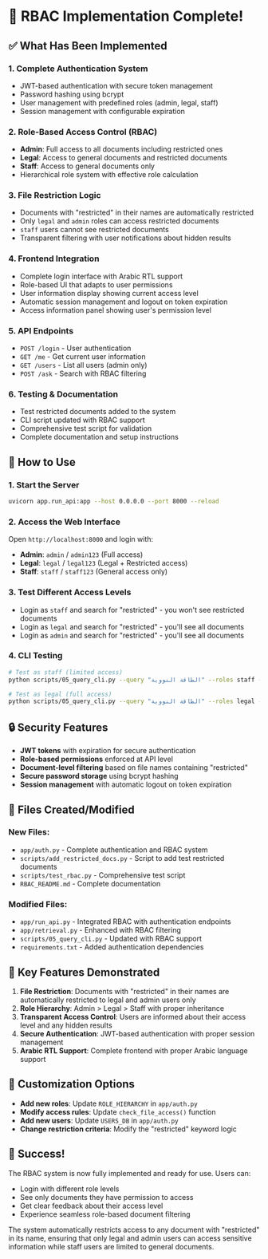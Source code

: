 # 🎉 RBAC Implementation Complete!

## ✅ What Has Been Implemented

### 1. **Complete Authentication System**
- JWT-based authentication with secure token management
- Password hashing using bcrypt
- User management with predefined roles (admin, legal, staff)
- Session management with configurable expiration

### 2. **Role-Based Access Control (RBAC)**
- **Admin**: Full access to all documents including restricted ones
- **Legal**: Access to general documents and restricted documents  
- **Staff**: Access to general documents only
- Hierarchical role system with effective role calculation

### 3. **File Restriction Logic**
- Documents with "restricted" in their names are automatically restricted
- Only `legal` and `admin` roles can access restricted documents
- `staff` users cannot see restricted documents
- Transparent filtering with user notifications about hidden results

### 4. **Frontend Integration**
- Complete login interface with Arabic RTL support
- Role-based UI that adapts to user permissions
- User information display showing current access level
- Automatic session management and logout on token expiration
- Access information panel showing user's permission level

### 5. **API Endpoints**
- `POST /login` - User authentication
- `GET /me` - Get current user information
- `GET /users` - List all users (admin only)
- `POST /ask` - Search with RBAC filtering

### 6. **Testing & Documentation**
- Test restricted documents added to the system
- CLI script updated with RBAC support
- Comprehensive test script for validation
- Complete documentation and setup instructions

## 🚀 How to Use

### 1. **Start the Server**
```bash
uvicorn app.run_api:app --host 0.0.0.0 --port 8000 --reload
```

### 2. **Access the Web Interface**
Open `http://localhost:8000` and login with:
- **Admin**: `admin` / `admin123` (Full access)
- **Legal**: `legal` / `legal123` (Legal + Restricted access)
- **Staff**: `staff` / `staff123` (General access only)

### 3. **Test Different Access Levels**
- Login as `staff` and search for "restricted" - you won't see restricted documents
- Login as `legal` and search for "restricted" - you'll see all documents
- Login as `admin` and search for "restricted" - you'll see all documents

### 4. **CLI Testing**
```bash
# Test as staff (limited access)
python scripts/05_query_cli.py --query "الطاقة النووية" --roles staff --show-restricted

# Test as legal (full access)
python scripts/05_query_cli.py --query "الطاقة النووية" --roles legal --show-restricted
```

## 🔒 Security Features

- **JWT tokens** with expiration for secure authentication
- **Role-based permissions** enforced at API level
- **Document-level filtering** based on file names containing "restricted"
- **Secure password storage** using bcrypt hashing
- **Session management** with automatic logout on token expiration

## 📁 Files Created/Modified

### New Files:
- `app/auth.py` - Complete authentication and RBAC system
- `scripts/add_restricted_docs.py` - Script to add test restricted documents
- `scripts/test_rbac.py` - Comprehensive test script
- `RBAC_README.md` - Complete documentation

### Modified Files:
- `app/run_api.py` - Integrated RBAC with authentication endpoints
- `app/retrieval.py` - Enhanced with RBAC filtering
- `scripts/05_query_cli.py` - Updated with RBAC support
- `requirements.txt` - Added authentication dependencies

## 🎯 Key Features Demonstrated

1. **File Restriction**: Documents with "restricted" in their names are automatically restricted to legal and admin users only
2. **Role Hierarchy**: Admin > Legal > Staff with proper inheritance
3. **Transparent Access Control**: Users are informed about their access level and any hidden results
4. **Secure Authentication**: JWT-based authentication with proper session management
5. **Arabic RTL Support**: Complete frontend with proper Arabic language support

## 🔧 Customization Options

- **Add new roles**: Update `ROLE_HIERARCHY` in `app/auth.py`
- **Modify access rules**: Update `check_file_access()` function
- **Add new users**: Update `USERS_DB` in `app/auth.py`
- **Change restriction criteria**: Modify the "restricted" keyword logic

## 🎉 Success!

The RBAC system is now fully implemented and ready for use. Users can:
- Login with different role levels
- See only documents they have permission to access
- Get clear feedback about their access level
- Experience seamless role-based document filtering

The system automatically restricts access to any document with "restricted" in its name, ensuring that only legal and admin users can access sensitive information while staff users are limited to general documents.
